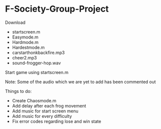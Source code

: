 # F-Society-Group-Project
Download 
- startscreen.m 
- Easymode.m
- Hardmode.m
- Hardestmode.m
- carstarthonkbackfire.mp3
- cheer2.mp3
- sound-frogger-hop.wav
         
Start game using startscreen.m

Note: Some of the audio which we are yet to add has been commented out

Things to do:

- Create Chaosmode.m
- Add delay after each frog movement
- Add music for start screen menu
- Add music for every difficulty
- Fix error codes regarding lose and win state
